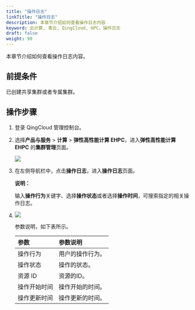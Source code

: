 ```yaml
---
title: "操作日志"
linkTitle: "操作日志"
description: 本章节介绍如何查看操作日志内容
keyword: 云计算, 青云, QingCloud, HPC，操作日志
draft: false
weight: 90
---
```


本章节介绍如何查看操作日志内容。

## 前提条件

已创建共享集群或者专属集群。

## 操作步骤

1. 登录 QingCloud 管理控制台。

2. 选择**产品与服务** > **计算** > **弹性高性能计算 EHPC**，进入**弹性高性能计算 EHPC** 的**集群管理**页面。

   ![](../../_images/qs_hpc_list.png)

3. 在左侧导航栏中，点击**操作日志**，进入**操作日志**页面。

   **说明：**

   输入**操作行为**关键字、选择**操作状态**或者选择**操作时间**，可搜索指定的相关操作日志。

4. ![](../../_images/qs_ehpc_operator_log.png)

   参数说明，如下表所示。

   | 参数         | 参数说明         |
   | :----------- | :--------------- |
   | 操作行为     | 用户的操作行为。 |
   | 操作状态     | 操作的状态。     |
   | 资源 ID      | 资源的ID。       |
   | 操作开始时间 | 操作开始的时间。 |
   | 操作更新时间 | 操作更新的时间。 |
